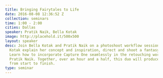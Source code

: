 ```yaml
---
title: Bringing Fairytales to Life
date: 2016-08-08 12:36:52 Z
collection: seminars
time: 1:00 - 2:00
cities: Dallas
speaker: Pratik Naik, Bella Kotak
image: http://placehold.it/500x500
layout: speaker
desc: Join Bella Kotak and Pratik Naik on a photoshoot workflow session. Watch Bella
  Kotak explain her concept and inspiration, direct and shoot a fantasy inspired scene.
  Learn how to incorporate Capture One seamlessly in the retouching workflow with
  Pratik Naik. Together, over an hour and a half, this duo will produce a picture
  from start to finish.
type: seminar
---
```


